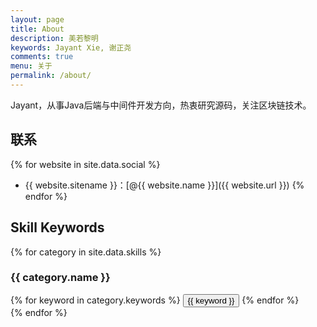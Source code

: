```yaml
---
layout: page
title: About
description: 美若黎明
keywords: Jayant Xie, 谢正尧
comments: true
menu: 关于
permalink: /about/
---
```


Jayant，从事Java后端与中间件开发方向，热衷研究源码，关注区块链技术。

## 联系

{% for website in site.data.social %}
* {{ website.sitename }}：[@{{ website.name }}]({{ website.url }})
{% endfor %}

## Skill Keywords

{% for category in site.data.skills %}
### {{ category.name }}
<div class="btn-inline">
{% for keyword in category.keywords %}
<button class="btn btn-outline" type="button">{{ keyword }}</button>
{% endfor %}
</div>
{% endfor %}
